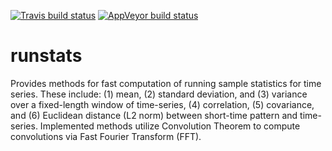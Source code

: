 
[![Travis build status](https://travis-ci.com/martakarass/runstats.svg?branch=master)](https://travis-ci.com/martakarass/runstats) [![AppVeyor build status](https://ci.appveyor.com/api/projects/status/github/martakarass/runstats?branch=master&svg=true)](https://ci.appveyor.com/project/martakarass/runstats)

<!-- README.md is generated from README.Rmd. Please edit that file -->
runstats
========

Provides methods for fast computation of running sample statistics for time series. These include: (1) mean, (2) standard deviation, and (3) variance over a fixed-length window of time-series, (4) correlation, (5) covariance, and (6) Euclidean distance (L2 norm) between short-time pattern and time-series. Implemented methods utilize Convolution Theorem to compute convolutions via Fast Fourier Transform (FFT).
